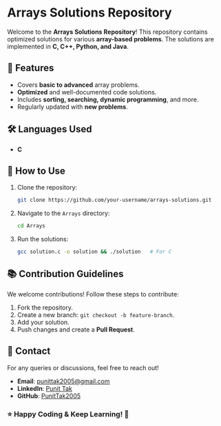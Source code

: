 # Arrays Solutions Repository

Welcome to the **Arrays Solutions Repository**! This repository contains optimized solutions for various **array-based problems**. The solutions are implemented in **C, C++, Python, and Java**.

## 📌 Features
- Covers **basic to advanced** array problems.
- **Optimized** and well-documented code solutions.
- Includes **sorting, searching, dynamic programming**, and more.
- Regularly updated with **new problems**.

## 🛠 Languages Used
- **C**


## 🚀 How to Use
1. Clone the repository:
   ```sh
   git clone https://github.com/your-username/arrays-solutions.git
   ```
2. Navigate to the `Arrays` directory:
   ```sh
   cd Arrays
   ```
3. Run the solutions:
   ```sh
   gcc solution.c -o solution && ./solution   # For C

   ```

## 📚 Contribution Guidelines
We welcome contributions! Follow these steps to contribute:
1. Fork the repository.
2. Create a new branch: `git checkout -b feature-branch`.
3. Add your solution.
4. Push changes and create a **Pull Request**.

## 📢 Contact
For any queries or discussions, feel free to reach out!
- **Email**: punittak2005@gmail.com
- **LinkedIn**: [Punit Tak](https://www.linkedin.com/in/punit-tak-7b456128a/)
- **GitHub**: [PunitTak2005](https://github.com/PunitTak2005)

### ⭐ Happy Coding & Keep Learning! 🚀

